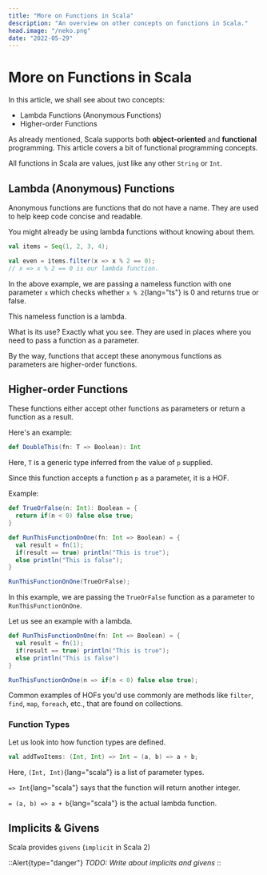 ```yaml
---
title: "More on Functions in Scala"
description: "An overview on other concepts on functions in Scala."
head.image: "/neko.png"
date: "2022-05-29"
---
```


# More on Functions in Scala

In this article, we shall see about two concepts:

- Lambda Functions (Anonymous Functions)
- Higher-order Functions

As already mentioned, Scala supports both **object-oriented** and **functional** programming.
This article covers a bit of functional programming concepts.

All functions in Scala are values, just like any other `String` or `Int`.

## Lambda (Anonymous) Functions

Anonymous functions are functions that do not have a name. They are used to
help keep code concise and readable.

You might already be using lambda functions without knowing about them.

```scala
val items = Seq(1, 2, 3, 4);

val even = items.filter(x => x % 2 == 0); 
// x => x % 2 == 0 is our lambda function.
```

In the above example, we are passing a nameless function with one parameter
`x` which checks whether `x % 2`{lang="ts"} is 0 and returns true or false.

This nameless function is a lambda.

What is its use? Exactly what you see. They are used in places where you
need to pass a function as a parameter.

By the way, functions that accept these anonymous functions as parameters are
higher-order functions.

## Higher-order Functions

These functions either accept other functions as parameters or return a function
as a result.

Here's an example:

```scala
def DoubleThis(fn: T => Boolean): Int
```

Here, `T` is a generic type inferred from the value of `p` supplied.

Since this function accepts a function `p` as a parameter, it is a HOF.

Example:

```scala
def TrueOrFalse(n: Int): Boolean = {
  return if(n < 0) false else true;
}

def RunThisFunctionOnOne(fn: Int => Boolean) = {
  val result = fn(1);
  if(result == true) println("This is true");
  else println("This is false");
}

RunThisFunctionOnOne(TrueOrFalse);

```

In this example, we are passing the `TrueOrFalse` function as a parameter
to `RunThisFunctionOnOne`.

Let us see an example with a lambda.

```scala
def RunThisFunctionOnOne(fn: Int => Boolean) = {
  val result = fn(1);
  if(result == true) println("This is true");
  else println("This is false")
}

RunThisFunctionOnOne(n => if(n < 0) false else true);

```

Common examples of HOFs you'd use commonly are methods like `filter`, `find`,
`map`, `foreach`, etc., that are found on collections.

### Function Types

Let us look into how function types are defined.

```scala
val addTwoItems: (Int, Int) => Int = (a, b) => a + b;
```

Here, `(Int, Int)`{lang="scala"} is a list of parameter types.

`=> Int`{lang="scala"} says that the function will return another
integer.

`= (a, b) => a + b`{lang="scala"} is the actual lambda function.

## Implicits & Givens

Scala provides `givens` (`implicit` in Scala 2)

::Alert{type="danger"}
*TODO: Write about implicits and givens*
::